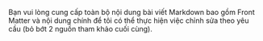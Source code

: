 Bạn vui lòng cung cấp toàn bộ nội dung bài viết Markdown bao gồm Front Matter và nội dung chính để tôi có thể thực hiện việc chỉnh sửa theo yêu cầu (bỏ bớt 2 nguồn tham khảo cuối cùng).
